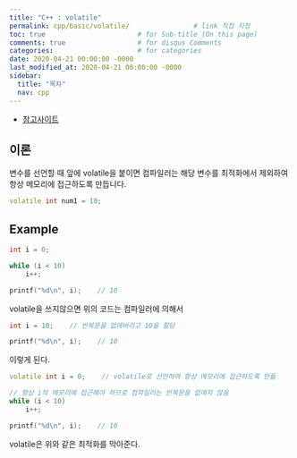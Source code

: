 ```yaml
---
title: "C++ : volatile"
permalink: cpp/basic/volatile/                # link 직접 지정
toc: true                       # for Sub-title (On this page)
comments: true                  # for disqus Comments
categories:                     # for categories
date: 2020-04-21 00:00:00 -0000
last_modified_at: 2020-04-21 00:00:00 -0000
sidebar:
  title: "목차"
  nav: cpp
---
```


* [참고사이트](https://dojang.io/mod/page/view.php?id=749)

## 이론

변수를 선언할 때 앞에 volatile을 붙이면 컴파일러는 해당 변수를 최적화에서 제외하여 항상 메모리에 접근하도록 만듭니다.

```cpp
volatile int num1 = 10;
```

## Example

```cpp
int i = 0;

while (i < 10)
    i++;

printf("%d\n", i);    // 10
```

volatile을 쓰지않으면 위의 코드는 컴파일러에 의해서

```cpp
int i = 10;    // 반복문을 없애버리고 10을 할당

printf("%d\n", i);    // 10
```

이렇게 된다.

```cpp
volatile int i = 0;    // volatile로 선언하여 항상 메모리에 접근하도록 만듦

// 항상 i의 메모리에 접근해야 하므로 컴파일러는 반복문을 없애지 않음
while (i < 10)
    i++;

printf("%d\n", i);    // 10
```

volatile은 위와 같은 최적화를 막아준다.